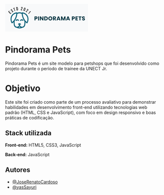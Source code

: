 ![Logo Pindorama Pets](assets/images/logo_banner.png)

# Pindorama Pets

Pindorama Pets é um site modelo para petshops que foi desenvolvido como projeto durante o período de trainee da UNECT Jr.

# Objetivo

Este site foi criado como parte de um processo avaliativo para demonstrar habilidades em desenvolvimento front-end utilizando tecnologias web padrão (HTML, CSS e JavaScript), com foco em design responsivo e boas práticas de codificação.


## Stack utilizada

**Front-end:** HTML5, CSS3, JavaScript 

**Back-end:** JavaScript


## Autores

- [@JoseRenatoCardoso](https://github.com/JoseRenatoCardoso)
- [@yasSayuri](https://github.com/yasSayuri)